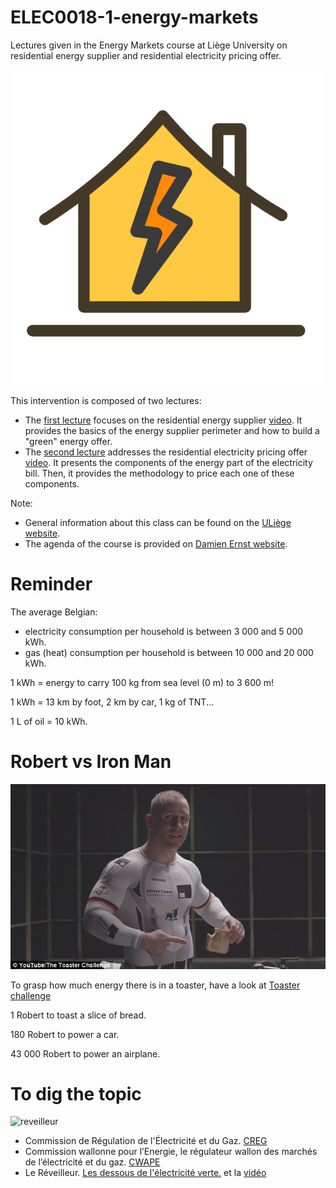 # ELEC0018-1-energy-markets
Lectures given in the Energy Markets course at Liège University on residential energy supplier and residential electricity pricing offer.

![maison](https://github.com/jonathandumas/ELEC0018-1-energy-markets/blob/f36c58b19999741589477c461f37436d5e14e6c8/figures/image1.png
)


This intervention is composed of two lectures:
* The [first lecture](https://github.com/jonathandumas/ELEC0018-1-energy-markets-retailers/blob/1422e0955eb5ed31c32e2437813e293fe1a138ec/pdf/Energy_market_2021_lesson_1.pdf) focuses on the residential energy supplier [video](https://youtu.be/sjT97rb3KHU). It provides the basics of the energy supplier perimeter and how to build a "green" energy offer.
* The [second lecture](https://github.com/jonathandumas/ELEC0018-1-energy-markets-retailers/blob/1422e0955eb5ed31c32e2437813e293fe1a138ec/pdf/Energy_market_2021_lesson_2.pdf) addresses the residential electricity pricing offer [video](https://youtu.be/FPloVpKNNtQ). It presents the components of the energy part of the electricity bill. Then, it provides the methodology to price each one of these components.


Note:
* General information about this class can be found on the [ULiège website](https://www.programmes.uliege.be/cocoon/20202021/en/cours/ELEC0018-1.html). 
* The agenda of the course is provided on [Damien Ernst website](http://blogs.ulg.ac.be/damien-ernst/teaching/elec0018-1-energy-markets/).

# Reminder

The average Belgian:
* electricity consumption per household is between 3 000 and 5 000 kWh.
* gas (heat) consumption per household is between 10 000 and 20 000 kWh.

1 kWh = energy to carry 100 kg from sea level (0 m) to 3 600 m!

1 kWh = 13 km by foot, 2 km by car, 1 kg of TNT...

1 L of oil = 10 kWh.

# Robert vs Iron Man
![robert](https://github.com/jonathandumas/ELEC0018-1-energy-markets/blob/44a660b5d3b1a9a7dc6733bf52482f3e934f2cd7/figures/robert.jpg)

To grasp how much energy there is in a toaster, have a look at [Toaster challenge](https://youtu.be/S4O5voOCqAQ)

1 Robert to toast a slice of bread.

180 Robert to power a car.

43 000 Robert to power an airplane.

# To dig the topic
![reveilleur](https://github.com/jonathandumas/ELEC0018-1-energy-markets-retailers/blob/e1371cfdc105b62b32b5bd27fa537019332f8732/pdf/reveilleur.png)

* Commission de Régulation de l'Électricité et du Gaz. [CREG](https://www.creg.be/fr)
* Commission wallonne pour l’Energie, le régulateur wallon des marchés de l’électricité et du gaz. [CWAPE](https://www.cwape.be/)
* Le Réveilleur. [Les dessous de l'électricité verte.](https://www.lereveilleur.com/les-dessous-de-lelectricite-verte/) et la [vidéo](https://youtu.be/goceQuwWwKA)
